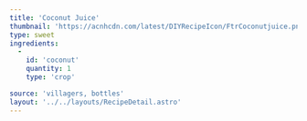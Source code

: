 ```yaml
---
title: 'Coconut Juice'
thumbnail: 'https://acnhcdn.com/latest/DIYRecipeIcon/FtrCoconutjuice.png'
type: sweet
ingredients:
  -
    id: 'coconut'
    quantity: 1
    type: 'crop'

source: 'villagers, bottles'
layout: '../../layouts/RecipeDetail.astro'
---
```

